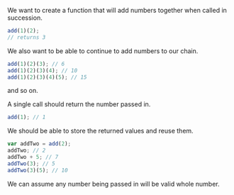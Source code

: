 We want to create a function that will add numbers together when called in succession.
```javascript
add(1)(2);
// returns 3
```
We also want to be able to continue to add numbers to our chain.
```javascript
add(1)(2)(3); // 6
add(1)(2)(3)(4); // 10
add(1)(2)(3)(4)(5); // 15
```
and so on.

A single call should return the number passed in.
```javascript
add(1); // 1
```
We should be able to store the returned values and reuse them.
```javascript
var addTwo = add(2);
addTwo; // 2
addTwo + 5; // 7
addTwo(3); // 5
addTwo(3)(5); // 10
```
We can assume any number being passed in will be valid whole number.
